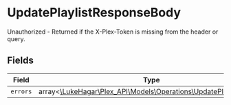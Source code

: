 # UpdatePlaylistResponseBody

Unauthorized - Returned if the X-Plex-Token is missing from the header or query.


## Fields

| Field                                                                                                                | Type                                                                                                                 | Required                                                                                                             | Description                                                                                                          |
| -------------------------------------------------------------------------------------------------------------------- | -------------------------------------------------------------------------------------------------------------------- | -------------------------------------------------------------------------------------------------------------------- | -------------------------------------------------------------------------------------------------------------------- |
| `errors`                                                                                                             | array<[\LukeHagar\Plex_API\Models\Operations\UpdatePlaylistErrors](../../Models/Operations/UpdatePlaylistErrors.md)> | :heavy_minus_sign:                                                                                                   | N/A                                                                                                                  |